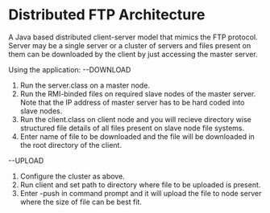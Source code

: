 # Distributed FTP Architecture
A Java based distributed client-server model that mimics the FTP protocol. Server may be a single server or a cluster of servers and files present on them can be downloaded by the client by just accessing the master server.

Using the application: 
--DOWNLOAD
 1. Run the server.class on a master node.
 2. Run the RMI-binded files on required slave nodes of the master server. Note that the IP address of master server has to be hard coded into slave nodes.
 3. Run the client.class on client node and you will recieve directory wise structured file details of all files present on slave node file systems.
 4. Enter name of file to be downloaded and the file will be downloaded in the root directory of the client.
 
 --UPLOAD
  1. Configure the cluster as above.
  2. Run client and set path to directory where file to be uploaded is present.
  3. Enter -push in command prompt and it will upload the file to node server where the size of file can be best fit.
  
  
